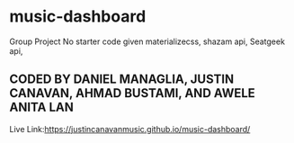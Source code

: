 # music-dashboard
Group Project
No starter code given
materializecss, shazam api, Seatgeek api,
## CODED BY DANIEL MANAGLIA, JUSTIN CANAVAN, AHMAD BUSTAMI, AND  AWELE ANITA LAN ##
Live Link:https://justincanavanmusic.github.io/music-dashboard/
